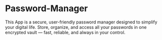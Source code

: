 # Password-Manager
This App is a secure, user-friendly password manager designed to simplify your digital life. Store, organize, and access all your passwords in one encrypted vault — fast, reliable, and always in your control.
